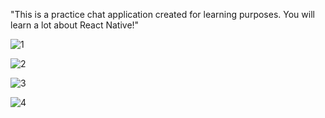"This is a practice chat application created for learning purposes. You will learn a lot about React Native!"

![1](https://github.com/user-attachments/assets/b71b80f2-d02d-493a-b83b-885e568a02de)

![2](https://github.com/user-attachments/assets/22818785-e48c-4e24-9ad9-e4ed605613ea)

![3](https://github.com/user-attachments/assets/641137ef-1c9d-447d-9ae3-bc1c038fec1b)

![4](https://github.com/user-attachments/assets/1bac1ccc-9763-449e-b1fc-fec979869e4c)
